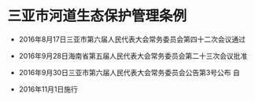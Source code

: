 # 三亚市河道生态保护管理条例

- 2016年8月17日三亚市第六届人民代表大会常务委员会第四十二次会议通过

- 2016年9月28日海南省第五届人民代表大会常务委员会第二十三次会议批准

- 2016年9月30日三亚市第六届人民代表大会常务委员会公告第3号公布 自

- 2016年11月1日施行

<!-- INFO END -->